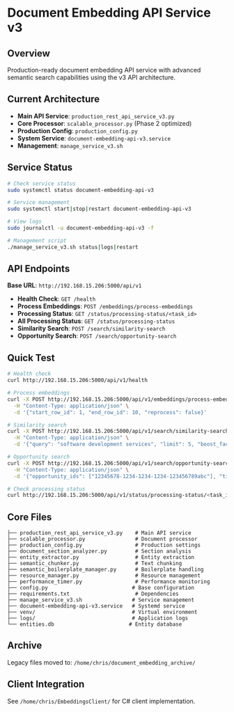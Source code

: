 # Document Embedding API Service v3

## Overview
Production-ready document embedding API service with advanced semantic search capabilities using the v3 API architecture.

## Current Architecture
- **Main API Service**: `production_rest_api_service_v3.py` 
- **Core Processor**: `scalable_processor.py` (Phase 2 optimized)
- **Production Config**: `production_config.py`
- **System Service**: `document-embedding-api-v3.service`
- **Management**: `manage_service_v3.sh`

## Service Status
```bash
# Check service status
sudo systemctl status document-embedding-api-v3

# Service management
sudo systemctl start|stop|restart document-embedding-api-v3

# View logs
sudo journalctl -u document-embedding-api-v3 -f

# Management script
./manage_service_v3.sh status|logs|restart
```

## API Endpoints
**Base URL**: `http://192.168.15.206:5000/api/v1`

- **Health Check**: `GET /health`
- **Process Embeddings**: `POST /embeddings/process-embeddings`
- **Processing Status**: `GET /status/processing-status/<task_id>`
- **All Processing Status**: `GET /status/processing-status`
- **Similarity Search**: `POST /search/similarity-search`
- **Opportunity Search**: `POST /search/opportunity-search`

## Quick Test
```bash
# Health check
curl http://192.168.15.206:5000/api/v1/health

# Process embeddings
curl -X POST http://192.168.15.206:5000/api/v1/embeddings/process-embeddings \
  -H "Content-Type: application/json" \
  -d '{"start_row_id": 1, "end_row_id": 10, "reprocess": false}'

# Similarity search
curl -X POST http://192.168.15.206:5000/api/v1/search/similarity-search \
  -H "Content-Type: application/json" \
  -d '{"query": "software development services", "limit": 5, "boost_factor": 1.5}'

# Opportunity search
curl -X POST http://192.168.15.206:5000/api/v1/search/opportunity-search \
  -H "Content-Type: application/json" \
  -d '{"opportunity_ids": ["12345678-1234-1234-1234-123456789abc"], "title_similarity_threshold": 0.7}'

# Check processing status
curl http://192.168.15.206:5000/api/v1/status/processing-status/<task_id>
```

## Core Files
```
├── production_rest_api_service_v3.py    # Main API service
├── scalable_processor.py                # Document processor  
├── production_config.py                 # Production settings
├── document_section_analyzer.py         # Section analysis
├── entity_extractor.py                  # Entity extraction
├── semantic_chunker.py                  # Text chunking
├── semantic_boilerplate_manager.py      # Boilerplate handling
├── resource_manager.py                  # Resource management
├── performance_timer.py                 # Performance monitoring
├── config.py                           # Base configuration
├── requirements.txt                     # Dependencies
├── manage_service_v3.sh                # Service management
├── document-embedding-api-v3.service   # Systemd service
├── venv/                               # Virtual environment
├── logs/                               # Application logs
└── entities.db                        # Entity database
```

## Archive
Legacy files moved to: `/home/chris/document_embedding_archive/`

## Client Integration
See `/home/chris/EmbeddingsClient/` for C# client implementation.
